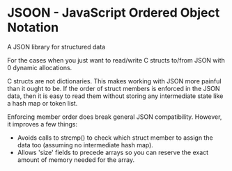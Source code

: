 # JSOON - JavaScript Ordered Object Notation
A JSON library for structured data

For the cases when you just want to read/write C structs to/from JSON with 0 dynamic allocations.

C structs are not dictionaries.  This makes working with JSON more painful than it ought to be.  If the order of struct members is enforced in the JSON data, then it is easy to read them without storing any intermediate state like a hash map or token list.

Enforcing member order does break general JSON compatibility. However, it improves a few things:

- Avoids calls to strcmp() to check which struct member to assign the data too (assuming no intermediate hash map).
- Allows 'size' fields to precede arrays so you can reserve the exact amount of memory needed for the array.
